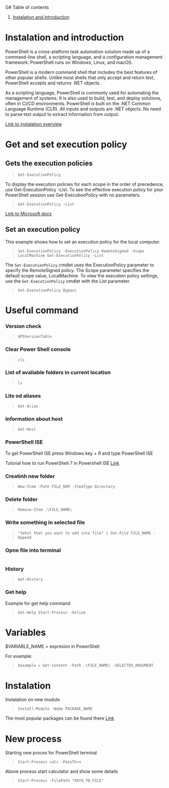G# Table of contents

1. [Instalation and introduction](#Instalation-and-introduction)





# Instalation and introduction

PowerShell is a cross-platform task automation solution made up of a command-line shell, a scripting language, and a configuration management framework. PowerShell runs on Windows, Linux, and macOS.

PowerShell is a modern command shell that includes the best features of other popular shells. Unlike most shells that only accept and return text, PowerShell accepts and returns .NET objects.

As a scripting language, PowerShell is commonly used for automating the management of systems. It is also used to build, test, and deploy solutions, often in CI/CD environments. PowerShell is built on the .NET Common Language Runtime (CLR). All inputs and outputs are .NET objects. No need to parse text output to extract information from output.

[Link to instalation overview](https://docs.microsoft.com/en-us/powershell/scripting/install/installing-powershell?view=powershell-7.2)

# Get and set execution policy

## Gets the execution policies

> ```Get-ExecutionPolicy```


To display the execution policies for each scope in the order of precedence, use Get-ExecutionPolicy -List. To see the effective execution policy for your PowerShell session use Get-ExecutionPolicy with no parameters.

> ```Get-ExecutionPolicy -List```

[Link to Microsoft docs](https://docs.microsoft.com/en-us/powershell/module/microsoft.powershell.security/get-executionpolicy?view=powershell-7.2)


## Set an execution policy

This example shows how to set an execution policy for the local computer.

> ```Set-ExecutionPolicy -ExecutionPolicy RemoteSigned -Scope LocalMachine Get-ExecutionPolicy -List```

The ```Set-ExecutionPolicy``` cmdlet uses the ExecutionPolicy parameter to specify the RemoteSigned policy. The Scope parameter specifies the default scope value, LocalMachine. To view the execution policy settings, use the ```Get-ExecutionPolicy``` cmdlet with the List parameter.

> ```Set-ExecutionPolicy Bypass```

# Useful command


### Version check

> ```$PSVersionTable```


### Clear Power Shell console

> ```cls```

### List of avaliable folders in current location

> ```ls```

### Lits od aliases

> ```Get-Alias```

### Information about host

> ```Get-Host```

### PowerShell ISE

To get PowerShell ISE press Windows key + R and type PowerShell ISE

Tutorial how to run PowerShell 7 in Powershell ISE [Link](https://www.youtube.com/watch?v=Gqzf7mUloaE&ab_channel=AdamDriscoll)

### Creatinh new folder

> ```New-Item -Path FILE_NEM -ItemType Directory```

### Delete folder

> ```Remove-Item .\FILE_NAME\```

### Write something in selected file

> ```"tekst that you want to add into file" | Out-File FILE_NAME -Append```

### Opne file into terminal

> ```Get-Content -Path .\FILE_NAME\ -SELECTED_ARGUMENT

### History

> ```Get-History```

### Get help

Example for get help command

> ```Get-Help Start-Process -Online```

# Variables

$VARIABLE_NAME = expresion in PowerShell

For example:

> ```$example = Get-Content -Path .\FILE_NAME\ -SELECTED_ARGUMENT```


# Instalation

Instalation on new module

> ```Install-Module -Name PACKAGE_NAME```

The most popular packages can be found there [Link](https://www.powershellgallery.com/packages/SqlServer/21.1.18256)


# New process

Starting new proces for PowerShell terminal

>```Start-Process calc -PassThru```

Above process start calculator and show some details


>```Start-Process -FilePath "PATH_TO_FILE"```







